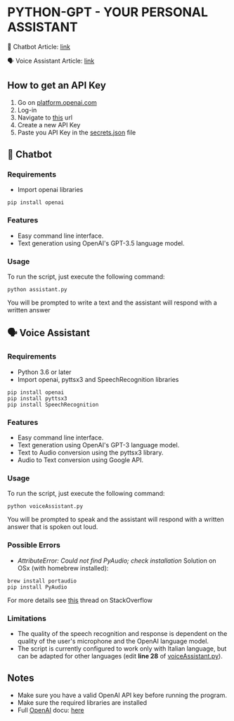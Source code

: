 # PYTHON-GPT - YOUR PERSONAL ASSISTANT

:robot:	Chatbot Article: [link](https://enricolacchin.com/chatgpt-python/)

:speaking_head: Voice Assistant Article: [link](https://enricolacchin.com/voice-assistant-python/)

## How to get an API Key
1. Go on [platform.openai.com](https://platform.openai.com/)
2. Log-in
3. Navigate to [this](https://platform.openai.com/account/api-keys) url
4. Create a new API Key
5. Paste you API Key in the [secrets.json](./secrets_nokey.json) file

## :robot: Chatbot
### Requirements
* Import openai libraries

```
pip install openai
```

### Features
* Easy command line interface.
* Text generation using OpenAI's GPT-3.5 language model.

### Usage
To run the script, just execute the following command:

```
python assistant.py
```

You will be prompted to write a text and the assistant will respond with a written answer

## 	:speaking_head: Voice Assistant
### Requirements
* Python 3.6 or later
* Import openai, pyttsx3 and SpeechRecognition libraries 

```
pip install openai
pip install pyttsx3
pip install SpeechRecognition
```

### Features
* Easy command line interface.
* Text generation using OpenAI's GPT-3 language model.
* Text to Audio conversion using the pyttsx3 library.
* Audio to Text conversion using Google API.

### Usage
To run the script, just execute the following command:

```
python voiceAssistant.py
```

You will be prompted to speak and the assistant will respond with a written answer that is spoken out loud.

### Possible Errors
* *AttributeError: Could not find PyAudio; check installation*
Solution on OSx (with homebrew installed):

```
brew install portaudio
pip install PyAudio
```

For more details see [this](https://stackoverflow.com/questions/47121382/could-not-find-pyaudio-check-installation-in-mac) thread on StackOverflow

### Limitations
* The quality of the speech recognition and response is dependent on the quality of the user's microphone and the OpenAI language model.
* The script is currently configured to work only with Italian language, but can be adapted for other languages (edit **line 28** of [voiceAssistant.py](./voiceAssistant/voiceAssistant.py)).
  
## Notes
* Make sure you have a valid OpenAI API key before running the program.
* Make sure the required libraries are installed
* Full [OpenAI](https://openai.com) docu: [here](https://platform.openai.com/docs/guides/chat)

